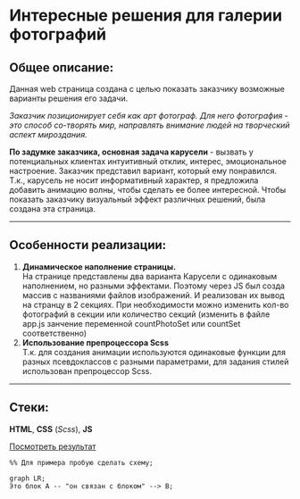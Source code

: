 # Интересные решения для галерии фотографий 
## Общее описание:
Данная web страница создана с целью показать заказчику возможные варианты решения его задачи.  

*Заказчик позиционирует себя как арт фотограф. Для него фотография - это способ со-творять мир, направлять внимание людей на творческий аспект мироздания.*  

**По задумке заказчика, основная задача карусели** - вызвать у потенциальных клиентах интуитивный отклик, интерес, эмоциональное настроение. Заказчик представил вариант, который ему понравился. Т.к., карусель не носит информативный характер, я предложила добавить анимацию волны, чтобы сделать ее более интересной. Чтобы показать заказчику визуальный эффект различных решений, была создана эта страница.

---

## Особенности реализации:
1. **Динамическое наполнение страницы.**  
На странице представлены два варианта Карусели с одинаковым наполнением, но разными эффектами. Поэтому через JS был созда массив с названиями файлов изображений. И реализован их вывод на странцу в 2 секциях. При необходимости можно изменить кол-во фотографий в секции или количество секций (изменить в файле app.js занчение переменной countPhotoSet или countSet соответственно)
2. **Использование препроцессора Scss**  
Т.к. для создания анимации используются одинаковые функции для разных псевдоклассов с разными параметрами, для задания стилей использован препроцессор Scss. 

---
## Стеки:
**HTML**, **CSS** (*Scss*), **JS**  

[Посмотреть результат](https://nataliakvaskova.github.io/Gallery_solution_options/ "Нажмите, чтобы открыть страницу")

```mermaid
%% Для примера пробую сделать схему;

graph LR;
Это блок А -- "он связан с блоком" --> B;
```
